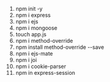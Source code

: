 <!-- Packages -->
1. npm init -y
2. npm i express
3. npm i ejs
4. npm i mongoose
5. touch app.js
6. npm i method-override
7. npm install method-override --save
8. npm i ejs-mate
9. npm i joi
10. npm i cookie-parser
11. npm in express-session


